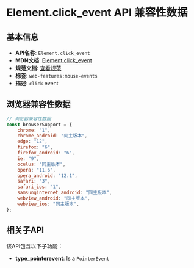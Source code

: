 # Element.click_event API 兼容性数据

## 基本信息

- **API名称**: `Element.click_event`
- **MDN文档**: [Element.click_event](https://developer.mozilla.org/docs/Web/API/Element/click_event)
- **规范文档**: [查看规范](https://w3c.github.io/uievents/#event-type-click,https://html.spec.whatwg.org/multipage/webappapis.html#handler-onclick)
- **标签**: `web-features:mouse-events`
- **描述**: `click` event

## 浏览器兼容性数据

```javascript
// 浏览器兼容性数据
const browserSupport = {
    chrome: "1",
    chrome_android: "同主版本",
    edge: "12",
    firefox: "6",
    firefox_android: "6",
    ie: "9",
    oculus: "同主版本",
    opera: "11.6",
    opera_android: "12.1",
    safari: "3",
    safari_ios: "1",
    samsunginternet_android: "同主版本",
    webview_android: "同主版本",
    webview_ios: "同主版本",
};

```

## 相关子API

该API包含以下子功能：

- **type_pointerevent**: Is a `PointerEvent`


